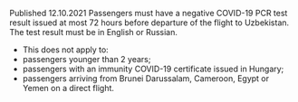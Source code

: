 Published 12.10.2021
Passengers must have a negative COVID-19 PCR test result issued at most 72 hours before departure of the flight to Uzbekistan. The test result must be in English or Russian.
- This does not apply to:
- passengers younger than 2 years;
- passengers with an immunity COVID-19 certificate issued in Hungary;
- passengers arriving from Brunei Darussalam, Cameroon, Egypt or Yemen on a direct flight.